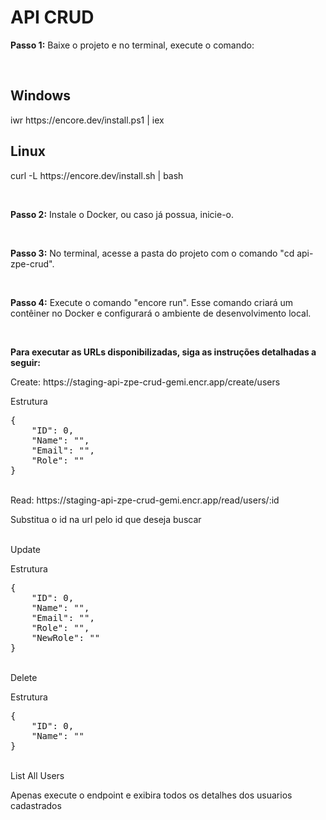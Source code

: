 <h1>API CRUD</h1>
<p><strong>Passo 1:</strong> Baixe o projeto e no terminal, execute o comando:</p>
<br>
<h2>Windows</h2>
<p>iwr https://encore.dev/install.ps1 | iex</p>
<h2>Linux</h2>
<p>curl -L https://encore.dev/install.sh | bash</p>
<br>
<p><strong>Passo 2:</strong> Instale o Docker, ou caso já possua, inicie-o.</p>
<br>
<p><strong>Passo 3:</strong> No terminal, acesse a pasta do projeto com o comando "cd api-zpe-crud".</p>
<br>
<p><strong>Passo 4:</strong> Execute o comando "encore run". Esse comando criará um contêiner no Docker e configurará o ambiente de desenvolvimento local.</p>
<br>
<p><strong>Para executar as URLs disponibilizadas, siga as instruções detalhadas a seguir:</strong></p>
<a>Create:  https://staging-api-zpe-crud-gemi.encr.app/create/users</a>
<p>Estrutura</p>
<pre>{
    "ID": 0,
    "Name": "",
    "Email": "",
    "Role": ""
}</pre>
<br>
<a>Read: https://staging-api-zpe-crud-gemi.encr.app/read/users/:id</a>
<p>Substitua o id na url pelo id que deseja buscar</p>
<br>
<a>Update</a>
<p>Estrutura</p>
<pre>{
    "ID": 0,
    "Name": "",
    "Email": "",
    "Role": "",
    "NewRole": ""
}</pre>
<br>
<a>Delete</a>
<p>Estrutura</p>
<pre>{
    "ID": 0,
    "Name": ""
}</pre>
<br>
<a>List All Users</a>
<p>Apenas execute o endpoint e exibira todos os detalhes dos usuarios cadastrados</p>
 
 
